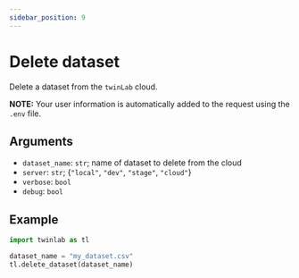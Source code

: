```yaml
---
sidebar_position: 9
---
```


# Delete dataset

Delete a dataset from the `twinLab` cloud.

**NOTE:** Your user information is automatically added to the request using the `.env` file.

## Arguments
- `dataset_name`: `str`; name of dataset to delete from the cloud
- `server`: `str`; {`"local"`, `"dev"`, `"stage"`, `"cloud"`}
- `verbose`: `bool`
- `debug`: `bool`

## Example

```python
import twinlab as tl

dataset_name = "my_dataset.csv"
tl.delete_dataset(dataset_name)
```
